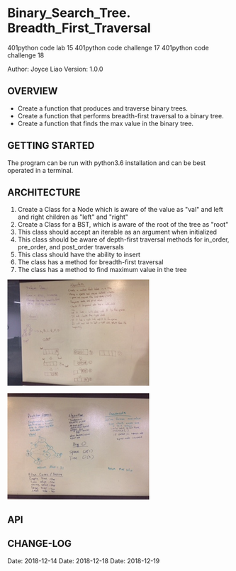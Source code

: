 # Binary_Search_Tree. Breadth_First_Traversal


401python code lab 15
401python code challenge 17
401python code challenge 18


Author: Joyce Liao
Version: 1.0.0




## OVERVIEW
- Create a function that produces and traverse binary trees.
- Create a function that performs breadth-first traversal to a binary tree.
- Create a function that finds the max value in the binary tree.


## GETTING STARTED
The program can be run with python3.6 installation and can be best operated in a terminal.


## ARCHITECTURE
1. Create a Class for a Node which is aware of the value as "val" and left and right children as "left" and "right"
2. Create a Class for a BST, which is aware of the root of the tree as "root"
3. This class should accept an iterable as an argument when initialized
4. This class should be aware of depth-first traversal methods for in_order, pre_order, and post_order traversals
5. This class should have the ability to insert
6. The class has a method for breadth-first traversal
7. The class has a method to find maximum value in the tree


![whiteboarding](https://github.com/joyliao07/data_structures_and_algorithms/blob/breadth_first_traversal/assets/17_breadth_first.jpeg)


![whiteboarding](https://github.com/joyliao07/data_structures_and_algorithms/blob/find-maximum-value-binary-tree/assets/18_find_maximum_value.jpeg)



## API



## CHANGE-LOG




Date: 2018-12-14
Date: 2018-12-18
Date: 2018-12-19

